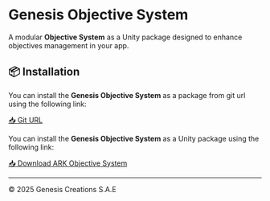 # Genesis Objective System  

A modular **Objective System** as a Unity package designed to enhance objectives management in your app.   

## 📦 Installation
You can install the **Genesis Objective System** as a package from git url using the following link:  

[📥 Git URL](https://github.com/Genesis-Creations/GameSystems.git#POI-System)  

You can install the **Genesis Objective System** as a Unity package using the following link:  

[📥 Download ARK Objective System](https://app-contents-genesiscreations-co.s3.us-west-1.amazonaws.com/POI-Systems.unitypackage)  


---
© 2025 Genesis Creations S.A.E